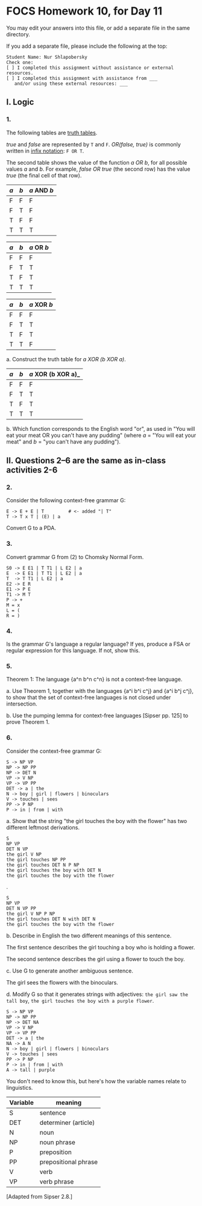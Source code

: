 # FOCS Homework 10, for Day 11

You may edit your answers into this file, or add a separate file in the same directory.

If you add a separate file, please include the following at the top:

```
Student Name: Nur Shlapobersky
Check one:
[ ] I completed this assignment without assistance or external resources.
[ ] I completed this assignment with assistance from ___
   and/or using these external resources: ___
```

## I. Logic

### 1.

The following tables are [truth tables](https://en.wikipedia.org/wiki/Truth_table).

_true_ and _false_ are represented by `T` and `F`. _OR(false, true)_ is commonly written in [infix notation](https://en.wikipedia.org/wiki/Infix_notation): `F OR T`.

The second table shows the value of the function _a OR b_, for all possible values _a_ and _b_. For example, _false OR true_ (the second row) has the value _true_ (the final cell of that row).

_a_ | _b_ | _a_ AND _b_
----|-----|---
 F  |  F  | F
 F  |  T  | F
 T  |  F  | F
 T  |  T  | T

_a_ | _b_ | _a_ OR _b_
----|-----|---
 F  |  F  | F
 F  |  T  | T
 T  |  F  | T
 T  |  T  | T

_a_ | _b_ | _a_ XOR _b_
----|-----|---
 F  |  F  | F
 F  |  T  | T
 T  |  F  | T
 T  |  T  | F

a. Construct the truth table for _a XOR (b XOR a)_.

_a_ | _b_ | _a_ XOR (b XOR a)_
----|-----|---
 F  |  F  | F
 F  |  T  | T
 T  |  F  | T
 T  |  T  | T


b. Which function corresponds to the English word "or", as used in "You will eat your meat OR you can't have any pudding" (where _a_ = "You will eat your meat" and _b_ = "you can't have any pudding").



## II. Questions 2–6 are the same as in-class activities 2-6

### 2.

Consider the following context-free grammar G:

```
E -> E + E | T         # <- added "| T"
T -> T x T | (E) | a
```

Convert G to a PDA.



### 3.

Convert grammar G from (2) to Chomsky Normal Form.

    S0 -> E E1 | T T1 | L E2 | a
    E  -> E E1 | T T1 | L E2 | a
    T  -> T T1 | L E2 | a
    E2 -> E R
    E1 -> P E
    T1 -> M T
    P -> +
    M = x
    L = (
    R = )

### 4.

Is the grammar G's language a regular language? If yes, produce a FSA or regular expression for this language. If not, show this.

### 5.

Theorem 1: The language {a^n b^n c^n} is not a context-free language.

a. Use Theorem 1, together with the languages {a^i b^i c^j} and {a^i b^j c^j}, to show that the set of context-free languages is not closed under intersection.



b. Use the pumping lemma for context-free languages [Sipser pp. 125] to prove Theorem 1.

### 6.

Consider the context-free grammar G:

```
S -> NP VP
NP -> NP PP
NP -> DET N
VP -> V NP
VP -> VP PP
DET -> a | the
N -> boy | girl | flowers | binoculars
V -> touches | sees
PP -> P NP
P -> in | from | with
```

a. Show that the string "the girl touches the boy with the flower" has two
different leftmost derivations.

    S
    NP VP
    DET N VP
    the girl V NP
    the girl touches NP PP
    the girl touches DET N P NP
    the girl touches the boy with DET N
    the girl touches the boy with the flower

.

    S
    NP VP
    DET N VP PP
    the girl V NP P NP
    the girl touches DET N with DET N
    the girl touches the boy with the flower

b. Describe in English the two different meanings of this sentence.

The first sentence describes the girl touching a boy who is holding a flower.

The second sentence describes the girl using a flower to touch the boy.

c. Use G to generate another ambiguous sentence.

The girl sees the flowers with the binoculars.

d. Modify G so that it generates strings with adjectives: `the girl saw the tall boy`, `the girl touches the boy with a purple flower`.

```
S -> NP VP
NP -> NP PP
NP -> DET NA
VP -> V NP
VP -> VP PP
DET -> a | the
NA -> A N
N -> boy | girl | flowers | binoculars
V -> touches | sees
PP -> P NP
P -> in | from | with
A -> tall | purple
```

You don't need to know this, but here's how the variable names relate to linguistics.

Variable | meaning
---|---
S | sentence
DET | determiner (article)
N | noun
NP | noun phrase
P | preposition
PP | prepositional phrase
V | verb
VP | verb phrase

[Adapted from Sipser 2.8.]
